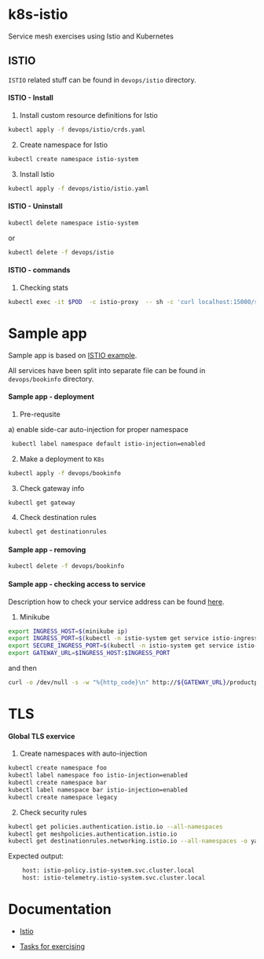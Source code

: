 # k8s-istio

Service mesh exercises using Istio and Kubernetes

## ISTIO

`ISTIO` related stuff can be found in `devops/istio` directory.

#### ISTIO - Install

1) Install custom resource definitions for Istio

```bash
kubectl apply -f devops/istio/crds.yaml
```

2) Create namespace for Istio

```bash
kubectl create namespace istio-system
```

3) Install Istio

```bash
kubectl apply -f devops/istio/istio.yaml
```

#### ISTIO - Uninstall

```bash
kubectl delete namespace istio-system
```

or

```bash
kubectl delete -f devops/istio
```

#### ISTIO - commands

1) Checking stats

```bash
kubectl exec -it $POD  -c istio-proxy  -- sh -c 'curl localhost:15000/stats' | grep httpbin | grep pending
```

# Sample app

Sample app is based on [ISTIO example](https://istio.io/docs/examples/bookinfo/).

All services have been split into separate file can be found in `devops/bookinfo` directory.

#### Sample app - deployment

1) Pre-requsite

a) enable side-car auto-injection for proper namespace

```bash
 kubectl label namespace default istio-injection=enabled
```

2) Make a deployment to `K8s`

```bash
kubectl apply -f devops/bookinfo
```

3) Check gateway info

```bash
kubectl get gateway
```

4) Check destination rules

```bash
kubectl get destinationrules
```

#### Sample app - removing

```bash
kubectl delete -f devops/bookinfo
```

#### Sample app - checking access to service

Description how to check your service address can be found [here](https://istio.io/docs/tasks/traffic-management/ingress/#determining-the-ingress-ip-and-ports-when-using-an-external-load-balancer).

1) Minikube

```bash
export INGRESS_HOST=$(minikube ip)
export INGRESS_PORT=$(kubectl -n istio-system get service istio-ingressgateway -o jsonpath='{.spec.ports[?(@.name=="http2")].nodePort}')
export SECURE_INGRESS_PORT=$(kubectl -n istio-system get service istio-ingressgateway -o jsonpath='{.spec.ports[?(@.name=="https")].nodePort}')
export GATEWAY_URL=$INGRESS_HOST:$INGRESS_PORT
```

and then

```bash
curl -o /dev/null -s -w "%{http_code}\n" http://${GATEWAY_URL}/productpage
```

# TLS

#### Global TLS exervice

1) Create namespaces with auto-injection

```bash
kubectl create namespace foo
kubectl label namespace foo istio-injection=enabled
kubectl create namespace bar
kubectl label namespace bar istio-injection=enabled
kubectl create namespace legacy
```

2) Check security rules

```bash
kubectl get policies.authentication.istio.io --all-namespaces
kubectl get meshpolicies.authentication.istio.io
kubectl get destinationrules.networking.istio.io --all-namespaces -o yaml | grep "host:"
```

Expected output:

```bash
    host: istio-policy.istio-system.svc.cluster.local
    host: istio-telemetry.istio-system.svc.cluster.local
```

# Documentation

* [Istio](https://istio.io/docs/concepts/what-is-istio/)

* [Tasks for exercising](https://istio.io/docs/tasks/)
